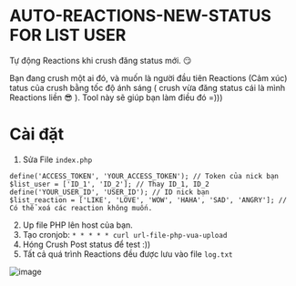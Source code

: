 # AUTO-REACTIONS-NEW-STATUS FOR LIST USER
Tự động Reactions khi crush đăng status mới. 😏

Bạn đang crush một ai đó, và muốn là người đầu  tiên Reactions (Cảm xúc)  tatus của crush bằng tốc độ ánh sáng ( crush vừa đăng status cái là mình Reactions liền 😎 ). Tool này sẽ giúp bạn làm điều đó =)))
# Cài đặt
1. Sửa File `index.php` 
```
define('ACCESS_TOKEN', 'YOUR_ACCESS_TOKEN'); // Token của nick bạn
$list_user = ['ID_1', 'ID_2']; // Thay ID_1, ID_2
define('YOUR_USER_ID', 'USER_ID'); // ID nick bạn
$list_reaction = ['LIKE', 'LOVE', 'WOW', 'HAHA', 'SAD', 'ANGRY']; // Có thể xoá các reaction không muốn.
```
2. Up file PHP lên host của bạn.
3. Tạo cronjob: `* * * * * curl url-file-php-vua-upload`
4. Hóng Crush Post status để test :))
5. Tất cả quá trình Reactions đều được lưu vào file `log.txt`

![image](https://i.imgur.com/Ml5Tka6.png)
